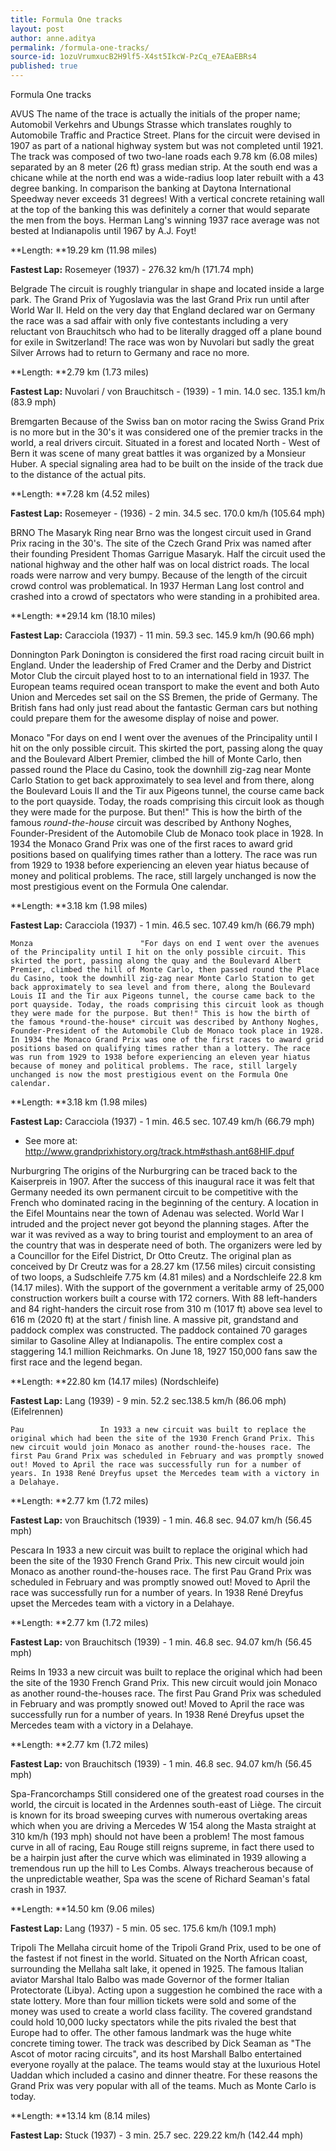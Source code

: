 ```yaml
---
title: Formula One tracks
layout: post
author: anne.aditya
permalink: /formula-one-tracks/
source-id: 1ozuVrumxucB2H9lf5-X4st5IkcW-PzCq_e7EAaEBRs4
published: true
---
```

Formula One tracks

AVUS    The name of the trace is actually the initials of the proper name; Automobil Verkehrs and Ubungs Strasse which translates roughly to Automobile Traffic and Practice Street. Plans for the circuit were devised in 1907 as part of a national highway system but was not completed until 1921. The track was composed of two two-lane roads each 9.78 km (6.08 miles) separated by an 8 meter (26 ft) grass median strip. At the south end was a chicane while at the north end was a wide-radius loop later rebuilt with a 43 degree banking. In comparison the banking at Daytona International Speedway never exceeds 31 degrees! With a vertical concrete retaining wall at the top of the banking this was definitely a corner that would separate the men from the boys. Herman Lang's winning 1937 race average was not bested at Indianapolis until 1967 by A.J. Foyt!

**Length: **19.29 km (11.98 miles)

**Fastest Lap:** Rosemeyer (1937) -  276.32 km/h (171.74 mph) 

 Belgrade           The circuit is roughly triangular in shape and located inside a large park. The Grand Prix of Yugoslavia was the last Grand Prix run until after World War II. Held on the very day that England declared war on Germany the race was a sad affair with only five contestants including a very reluctant von Brauchitsch who had to be literally dragged off a plane bound for exile in Switzerland! The race was won by Nuvolari but sadly the great Silver Arrows had to return to Germany and race no more.

**Length: **2.79 km (1.73 miles)

**Fastest Lap:** Nuvolari / von Brauchitsch - (1939) - 1 min. 14.0 sec. 135.1 km/h (83.9 mph) 

Bremgarten                      Because of the Swiss ban on motor racing the Swiss Grand Prix is no more but in the 30's it was considered one of the premier tracks in the world, a real drivers circuit. Situated in a forest and located North - West of Bern it was scene of many great battles it was organized by a Monsieur Huber. A special signaling area had to be built on the inside of the track due to the distance of the actual pits.

**Length: **7.28 km (4.52 miles)

**Fastest Lap:** Rosemeyer - (1936) - 2 min. 34.5 sec. 170.0 km/h (105.64 mph) 

 BRNO                      The Masaryk Ring near Brno was the longest circuit used in Grand Prix racing in the 30's. The site of the Czech Grand Prix was named after their founding President Thomas Garrigue Masaryk. Half the circuit used the national highway and the other half was on local district roads. The local roads were narrow and very bumpy. Because of the length of the circuit crowd control was problematical. In 1937 Herman Lang lost control and crashed into a crowd of spectators who were standing in a prohibited area.

**Length: **29.14 km (18.10 miles)

**Fastest Lap:** Caracciola (1937) - 11 min. 59.3 sec. 145.9 km/h (90.66 mph)

Donnington Park                      Donington is considered the first road racing circuit built in England. Under the leadership of Fred Cramer and the Derby and District Motor Club the circuit played host to to an international field in 1937. The European teams required ocean transport to make the event and both Auto Union and Mercedes set sail on the SS Bremen, the pride of Germany. The British fans had only just read about the fantastic German cars but nothing could prepare them for the awesome display of noise and power. 

Monaco      "For days on end I went over the avenues of the Principality until I hit on the only possible circuit. This skirted the port, passing along the quay and the Boulevard Albert Premier, climbed the hill of Monte Carlo, then passed round the Place du Casino, took the downhill zig-zag near Monte Carlo Station to get back approximately to sea level and from there, along the Boulevard Louis II and the Tir aux Pigeons tunnel, the course came back to the port quayside. Today, the roads comprising this circuit look as though they were made for the purpose. But then!" This is how the birth of the famous *round-the-house* circuit was described by Anthony Noghes, Founder-President of the Automobile Club de Monaco took place in 1928. In 1934 the Monaco Grand Prix was one of the first races to award grid positions based on qualifying times rather than a lottery. The race was run from 1929 to 1938 before experiencing an eleven year hiatus because of money and political problems. The race, still largely unchanged is now the most prestigious event on the Formula One calendar.

**Length: **3.18 km (1.98 miles)

**Fastest Lap:** Caracciola (1937) - 1 min. 46.5 sec. 107.49 km/h (66.79 mph)  

                                                                              

	Monza					     "For days on end I went over the avenues of the Principality until I hit on the only possible circuit. This skirted the port, passing along the quay and the Boulevard Albert Premier, climbed the hill of Monte Carlo, then passed round the Place du Casino, took the downhill zig-zag near Monte Carlo Station to get back approximately to sea level and from there, along the Boulevard Louis II and the Tir aux Pigeons tunnel, the course came back to the port quayside. Today, the roads comprising this circuit look as though they were made for the purpose. But then!" This is how the birth of the famous *round-the-house* circuit was described by Anthony Noghes, Founder-President of the Automobile Club de Monaco took place in 1928. In 1934 the Monaco Grand Prix was one of the first races to award grid positions based on qualifying times rather than a lottery. The race was run from 1929 to 1938 before experiencing an eleven year hiatus because of money and political problems. The race, still largely unchanged is now the most prestigious event on the Formula One calendar.

**Length: **3.18 km (1.98 miles)

**Fastest Lap:** Caracciola (1937) - 1 min. 46.5 sec. 107.49 km/h (66.79 mph)  

- See more at: http://www.grandprixhistory.org/track.htm#sthash.ant68HlF.dpuf	

Nurburgring                                   The origins of the Nurburgring can be traced back to the Kaiserpreis in 1907. After the success of this inaugural race it was felt that Germany needed its own permanent circuit to be competitive with the French who dominated racing in the beginning of the century. A location in the Eifel Mountains near the town of Adenau was selected. World War I intruded and the project never got beyond the planning stages. After the war it was revived as a way to bring tourist and employment to an area of the country that was in desperate need of both. The organizers were led by a Councillor for the Eifel District, Dr Otto Creutz. The original plan as conceived by Dr Creutz was for a 28.27 km (17.56 miles) circuit consisting of two loops, a Sudschleife 7.75 km (4.81 miles) and a Nordschleife 22.8 km (14.17 miles). With the support of the government a veritable army of 25,000 construction workers built a course with 172 corners. With 88 left-handers and 84 right-handers the circuit rose from 310 m (1017 ft) above sea level to 616 m (2020 ft) at the start / finish line. A massive pit, grandstand and paddock complex was constructed. The paddock contained 70 garages similar to Gasoline Alley at Indianapolis. The entire complex cost a staggering 14.1 million Reichmarks. On June 18, 1927 150,000 fans saw the first race and the legend began.

**Length: **22.80 km (14.17 miles) (Nordschleife)

**Fastest Lap:** Lang (1939) - 9 min. 52.2 sec.138.5 km/h (86.06 mph) (Eifelrennen)

    Pau                 In 1933 a new circuit was built to replace the original which had been the site of the 1930 French Grand Prix. This new circuit would join Monaco as another round-the-houses race. The first Pau Grand Prix was scheduled in February and was promptly snowed out! Moved to April the race was successfully run for a number of years. In 1938 René Dreyfus upset the Mercedes team with a victory in a Delahaye.

**Length: **2.77 km (1.72 miles)

**Fastest Lap:** von Brauchitsch (1939) - 1 min. 46.8 sec. 94.07 km/h (56.45 mph)

Pescara                         In 1933 a new circuit was built to replace the original which had been the site of the 1930 French Grand Prix. This new circuit would join Monaco as another round-the-houses race. The first Pau Grand Prix was scheduled in February and was promptly snowed out! Moved to April the race was successfully run for a number of years. In 1938 René Dreyfus upset the Mercedes team with a victory in a Delahaye.

**Length: **2.77 km (1.72 miles)

**Fastest Lap:** von Brauchitsch (1939) - 1 min. 46.8 sec. 94.07 km/h (56.45 mph)

Reims                In 1933 a new circuit was built to replace the original which had been the site of the 1930 French Grand Prix. This new circuit would join Monaco as another round-the-houses race. The first Pau Grand Prix was scheduled in February and was promptly snowed out! Moved to April the race was successfully run for a number of years. In 1938 René Dreyfus upset the Mercedes team with a victory in a Delahaye.

**Length: **2.77 km (1.72 miles)

**Fastest Lap:** von Brauchitsch (1939) - 1 min. 46.8 sec. 94.07 km/h (56.45 mph)

Spa-Francorchamps   Still considered one of the greatest road courses in the world, the circuit is located in the Ardennes south-east of Liège. The circuit is known for its broad sweeping curves with numerous overtaking areas which when you are driving a Mercedes W 154 along the Masta straight at 310 km/h (193 mph) should not have been a problem! The most famous curve in all of racing, Eau Rouge still reigns supreme, in fact there used to be a hairpin just after the curve which was eliminated in 1939 allowing a tremendous run up the hill to Les Combs. Always treacherous because of the unpredictable weather, Spa was the scene of Richard Seaman's fatal crash in 1937.

**Length: **14.50 km (9.06 miles)

**Fastest Lap:** Lang (1937) - 5 min. 05 sec. 175.6 km/h (109.1 mph)

 Tripoli              The Mellaha circuit home of the Tripoli Grand Prix, used to be one of the fastest if not finest in the world. Situated on the North African coast, surrounding the Mellaha salt lake, it opened in 1925. The famous Italian aviator Marshal Italo Balbo was made Governor of the former Italian Protectorate (Libya). Acting upon a suggestion he combined the race with a state lottery. More than four million tickets were sold and some of the money was used to create a world class facility. The covered grandstand could hold 10,000 lucky spectators while the pits rivaled the best that Europe had to offer. The other famous landmark was the huge white concrete timing tower. The track was described by Dick Seaman as "The Ascot of motor racing circuits", and its host Marshall Balbo entertained everyone royally at the palace. The teams would stay at the luxurious Hotel Uaddan which included a casino and dinner theatre. For these reasons the Grand Prix was very popular with all of the teams. Much as Monte Carlo is today.

**Length: **13.14 km (8.14 miles)

**Fastest Lap:** Stuck (1937) - 3 min. 25.7 sec. 229.22 km/h (142.44 mph)


